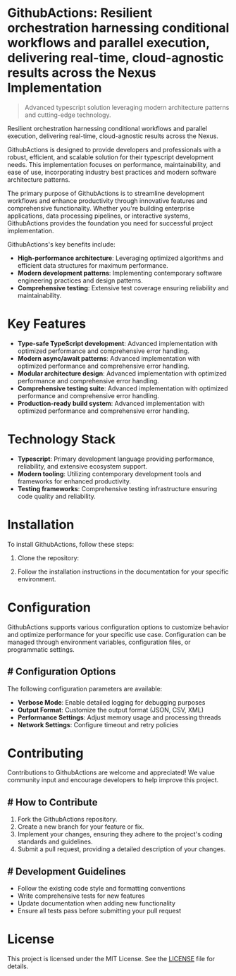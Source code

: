 <!-- fallback_GithubActions_20251015193114_13238 -->

# GithubActions: Resilient orchestration harnessing conditional workflows and parallel execution, delivering real-time, cloud-agnostic results across the Nexus Implementation
> Advanced typescript solution leveraging modern architecture patterns and cutting-edge technology.

Resilient orchestration harnessing conditional workflows and parallel execution, delivering real-time, cloud-agnostic results across the Nexus.

GithubActions is designed to provide developers and professionals with a robust, efficient, and scalable solution for their typescript development needs. This implementation focuses on performance, maintainability, and ease of use, incorporating industry best practices and modern software architecture patterns.

The primary purpose of GithubActions is to streamline development workflows and enhance productivity through innovative features and comprehensive functionality. Whether you're building enterprise applications, data processing pipelines, or interactive systems, GithubActions provides the foundation you need for successful project implementation.

GithubActions's key benefits include:

* **High-performance architecture**: Leveraging optimized algorithms and efficient data structures for maximum performance.
* **Modern development patterns**: Implementing contemporary software engineering practices and design patterns.
* **Comprehensive testing**: Extensive test coverage ensuring reliability and maintainability.

# Key Features

* **Type-safe TypeScript development**: Advanced implementation with optimized performance and comprehensive error handling.
* **Modern async/await patterns**: Advanced implementation with optimized performance and comprehensive error handling.
* **Modular architecture design**: Advanced implementation with optimized performance and comprehensive error handling.
* **Comprehensive testing suite**: Advanced implementation with optimized performance and comprehensive error handling.
* **Production-ready build system**: Advanced implementation with optimized performance and comprehensive error handling.

# Technology Stack

* **Typescript**: Primary development language providing performance, reliability, and extensive ecosystem support.
* **Modern tooling**: Utilizing contemporary development tools and frameworks for enhanced productivity.
* **Testing frameworks**: Comprehensive testing infrastructure ensuring code quality and reliability.

# Installation

To install GithubActions, follow these steps:

1. Clone the repository:


2. Follow the installation instructions in the documentation for your specific environment.

# Configuration

GithubActions supports various configuration options to customize behavior and optimize performance for your specific use case. Configuration can be managed through environment variables, configuration files, or programmatic settings.

## # Configuration Options

The following configuration parameters are available:

* **Verbose Mode**: Enable detailed logging for debugging purposes
* **Output Format**: Customize the output format (JSON, CSV, XML)
* **Performance Settings**: Adjust memory usage and processing threads
* **Network Settings**: Configure timeout and retry policies

# Contributing

Contributions to GithubActions are welcome and appreciated! We value community input and encourage developers to help improve this project.

## # How to Contribute

1. Fork the GithubActions repository.
2. Create a new branch for your feature or fix.
3. Implement your changes, ensuring they adhere to the project's coding standards and guidelines.
4. Submit a pull request, providing a detailed description of your changes.

## # Development Guidelines

* Follow the existing code style and formatting conventions
* Write comprehensive tests for new features
* Update documentation when adding new functionality
* Ensure all tests pass before submitting your pull request

# License

This project is licensed under the MIT License. See the [LICENSE](https://github.com/lisaantal/GithubActions/blob/main/LICENSE) file for details.
